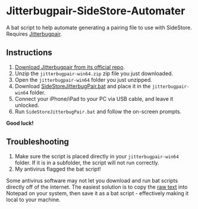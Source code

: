 # Jitterbugpair-SideStore-Automater
A bat script to help automate generating a pairing file to use with SideStore. Requires [Jitterbugpair](https://github.com/osy/Jitterbug/releases/download/v1.3.1/jitterbugpair-win64.zip).

## Instructions
1) [Download Jitterbugpair from its official repo](https://github.com/osy/Jitterbug/releases/download/v1.3.1/jitterbugpair-win64.zip).
2) Unzip the `jitterbugpair-win64.zip` zip file you just downloaded.
3) Open the `jitterbugpair-win64` folder you just unzipped.
4) Download [SideStoreJitterbugPair.bat](https://raw.githubusercontent.com/BlyatBeauty/Jitterbugpair-SideStore-Automater/main/SideStoreJitterbugPair.bat) and place it in the `jitterbugpair-win64` folder.
5) Connect your iPhone/iPad to your PC via USB cable, and leave it unlocked.
6) Run `SideStoreJitterbugPair.bat` and follow the on-screen prompts.

**Good luck!**

## Troubleshooting
1) Make sure the script is placed directly in your `jitterbugpair-win64` folder. If it is in a subfolder, the script will not run correctly.
2) My antivirus flagged the bat script! 

Some antivirus software may not let you download and run bat scripts directly off of the internet. The easiest solution is to copy the [raw text](https://raw.githubusercontent.com/BlyatBeauty/Jitterbugpair-SideStore-Automater/main/SideStoreJitterbugPair.bat) into Notepad on your system, then save it as a bat script - effectively making it local to your machine.
